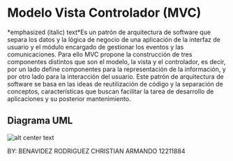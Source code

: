 <h1>Modelo Vista Controlador (MVC)</h1> 
*emphasized (italic) text*Es un patrón de arquitectura de software que separa los datos y la lógica de negocio de una aplicación de la interfaz de usuario y el módulo encargado de gestionar los eventos y las comunicaciones. Para ello MVC propone la construcción de tres componentes distintos que son el modelo, la vista y el controlador, es decir, por un lado define componentes para la representación de la información, y por otro lado para la interacción del usuario. Este patrón de arquitectura de software se basa en las ideas de reutilización de código y la separación de conceptos, características que buscan facilitar la tarea de desarrollo de aplicaciones y su posterior mantenimiento.

<h2>Diagrama UML</h2>

![alt center text](http://www.juanminaya.com/blog/wp-content/uploads/2010/03/mvc.jpg "Logo Title Text 1")

BY: BENAVIDEZ RODRIGUEZ CHRISTIAN ARMANDO 12211884
